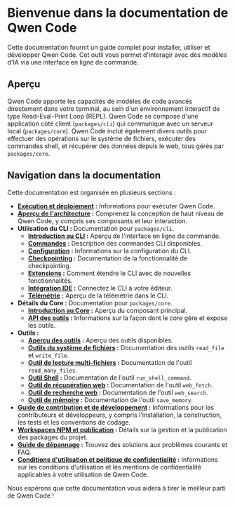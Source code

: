 # Bienvenue dans la documentation de Qwen Code

Cette documentation fournit un guide complet pour installer, utiliser et développer Qwen Code. Cet outil vous permet d'interagir avec des modèles d'IA via une interface en ligne de commande.

## Aperçu

Qwen Code apporte les capacités de modèles de code avancés directement dans votre terminal, au sein d'un environnement interactif de type Read-Eval-Print Loop (REPL). Qwen Code se compose d'une application côté client (`packages/cli`) qui communique avec un serveur local (`packages/core`). Qwen Code inclut également divers outils pour effectuer des opérations sur le système de fichiers, exécuter des commandes shell, et récupérer des données depuis le web, tous gérés par `packages/core`.

## Navigation dans la documentation

Cette documentation est organisée en plusieurs sections :

- **[Exécution et déploiement](./deployment.md) :** Informations pour exécuter Qwen Code.
- **[Aperçu de l'architecture](./architecture.md) :** Comprenez la conception de haut niveau de Qwen Code, y compris ses composants et leur interaction.
- **Utilisation du CLI :** Documentation pour `packages/cli`.
  - **[Introduction au CLI](./cli/index.md) :** Aperçu de l'interface en ligne de commande.
  - **[Commandes](./cli/commands.md) :** Description des commandes CLI disponibles.
  - **[Configuration](./cli/configuration.md) :** Informations sur la configuration du CLI.
  - **[Checkpointing](./checkpointing.md) :** Documentation de la fonctionnalité de checkpointing.
  - **[Extensions](./extension.md) :** Comment étendre le CLI avec de nouvelles fonctionnalités.
  - **[Intégration IDE](./ide-integration.md) :** Connectez le CLI à votre éditeur.
  - **[Télémétrie](./telemetry.md) :** Aperçu de la télémétrie dans le CLI.
- **Détails du Core :** Documentation pour `packages/core`.
  - **[Introduction au Core](./core/index.md) :** Aperçu du composant principal.
  - **[API des outils](./core/tools-api.md) :** Informations sur la façon dont le core gère et expose les outils.
- **Outils :**
  - **[Aperçu des outils](./tools/index.md) :** Aperçu des outils disponibles.
  - **[Outils du système de fichiers](./tools/file-system.md) :** Documentation des outils `read_file` et `write_file`.
  - **[Outil de lecture multi-fichiers](./tools/multi-file.md) :** Documentation de l'outil `read_many_files`.
  - **[Outil Shell](./tools/shell.md) :** Documentation de l'outil `run_shell_command`.
  - **[Outil de récupération web](./tools/web-fetch.md) :** Documentation de l'outil `web_fetch`.
  - **[Outil de recherche web](./tools/web-search.md) :** Documentation de l'outil `web_search`.
  - **[Outil de mémoire](./tools/memory.md) :** Documentation de l'outil `save_memory`.
- **[Guide de contribution et de développement](../CONTRIBUTING.md) :** Informations pour les contributeurs et développeurs, y compris l'installation, la construction, les tests et les conventions de codage.
- **[Workspaces NPM et publication](./npm.md) :** Détails sur la gestion et la publication des packages du projet.
- **[Guide de dépannage](./troubleshooting.md) :** Trouvez des solutions aux problèmes courants et FAQ.
- **[Conditions d'utilisation et politique de confidentialité](./tos-privacy.md) :** Informations sur les conditions d'utilisation et les mentions de confidentialité applicables à votre utilisation de Qwen Code.

Nous espérons que cette documentation vous aidera à tirer le meilleur parti de Qwen Code !